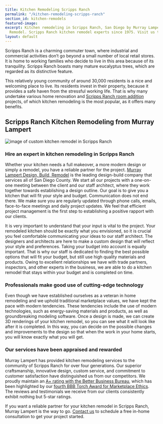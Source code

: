 ```yaml
---
title: Kitchen Remodeling Scripps Ranch
permalink: "/kitchen-remodeling-scripps-ranch"
section_id: kitchen-remodels
featured-image:
excerpt: Kitchen remodeling in Scripps Ranch, San Diego by Murray Lampert Design, Build,
  Remodel. Scripps Ranch kitchen remodel experts since 1975. Visit us today!
layout: default
---
```


Scripps Ranch is a charming commuter town, where industrial and commercial activities don’t go beyond a small number of local retail stores. It is home to working families who decide to live in this area because of its tranquility. Scripps Ranch boasts many mature eucalyptus trees, which are regarded as its distinctive feature.

This relatively young community of around 30,000 residents is a nice and welcoming place to live. Its residents invest in their property, because it provides a safe haven from the stressful working life. That is why many undertake various home renovation and [Scripps Ranch room addition](/room-additions-scripps-ranch) projects, of which kitchen remodeling is the most popular, as it offers many benefits.

## Scripps Ranch Kitchen Remodeling from Murray Lampert

![image of custom kitchen remodel in Scripps Ranch](/uploads/widder-johnson-kitchen-remodel-after.jpg "Scripps Ranch Kitchen Remodel")

### Hire an expert in kitchen remodeling in Scripps Ranch

Whether your kitchen needs a full makeover, a more modern design or simply a remodel, you have a reliable partner for the project. [Murray Lampert Design, Build, Remodel](/) is the leading design-build company that services all of San Diego County. We start all our projects with a one-on-one meeting between the client and our staff architect, where they work together towards establishing a design outline. Our goal is to give you a kitchen that will fit your style and budget. Communication does not end there. We make sure you are regularly updated through phone calls, emails, face-to-face meetings and daily project updates. We feel that efficient project management is the first step to establishing a positive rapport with our clients.

It is very important to understand that your input is vital to the project. Your remodeled kitchen should be exactly what you envisioned, so it is crucial you feel comfortable communicating your ideas to our staff architect. The designers and architects are here to make a custom design that will reflect your style and preferences. Taking your budget into account is equally important. That is why our staff is dedicated to finding the best possible options that will fit your budget, but still use high quality materials and products. Owing to excellent relationships we have with trade partners, inspectors, and other experts in the business, we are able to do a kitchen remodel that stays within your budget and is completed on time.

### Professionals make good use of cutting-edge technology

Even though we have established ourselves as a veteran in home remodeling and we uphold traditional marketplace values, we have kept the pace with modern tendencies. These tendencies include the use of modern technologies, such as energy-saving materials and products, as well as groundbreaking modeling software. Once a design is made, we can create 3D renderings of your kitchen remodel, so you can see what it will look like after it is completed. In this way, you can decide on the possible changes and improvements to the design so that when the work in your home starts, you will know exactly what you will get.

### Our services have been appraised and rewarded

Murray Lampert has provided kitchen remodeling services to the community of Scripps Ranch for over four generations. Our superior craftsmanship, innovative design, custom service, and commitment to customer satisfaction have distinguished us from our competitors. We proudly maintain an [A+ rating with the Better Business Bureau](https://www.bbb.org/sdoc/business-reviews/construction-services/murray-lampert-design-build-remodel-in-san-diego-ca-100554#bbbonlineclick), which has been highlighted by our [fourth BBB Torch Award for Marketplace Ethics](/another-better-business-bureau-torch-award). The reviews and testimonials we receive from our clients consistently exhibit nothing but 5-star ratings.

If you want a reliable partner for your kitchen remodel in Scripps Ranch, Murray Lampert is the way to go. [Contact us](#quick-contact) to schedule a free in-home consultation to get your project started.
